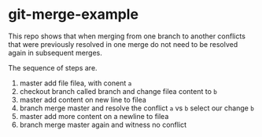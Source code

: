 # git-merge-example

This repo shows that when merging from one branch to another conflicts that
were previously resolved in one merge do not need to be resolved again in
subsequent merges.

The sequence of steps are.

1. master add file filea, with conent `a`
1. checkout branch called branch and change filea content to `b`
1. master add content on new line to filea
1. branch merge master and resolve the conflict `a` vs `b` select our change `b`
1. master add more content on a newline to filea
1. branch merge master again and witness no conflict

